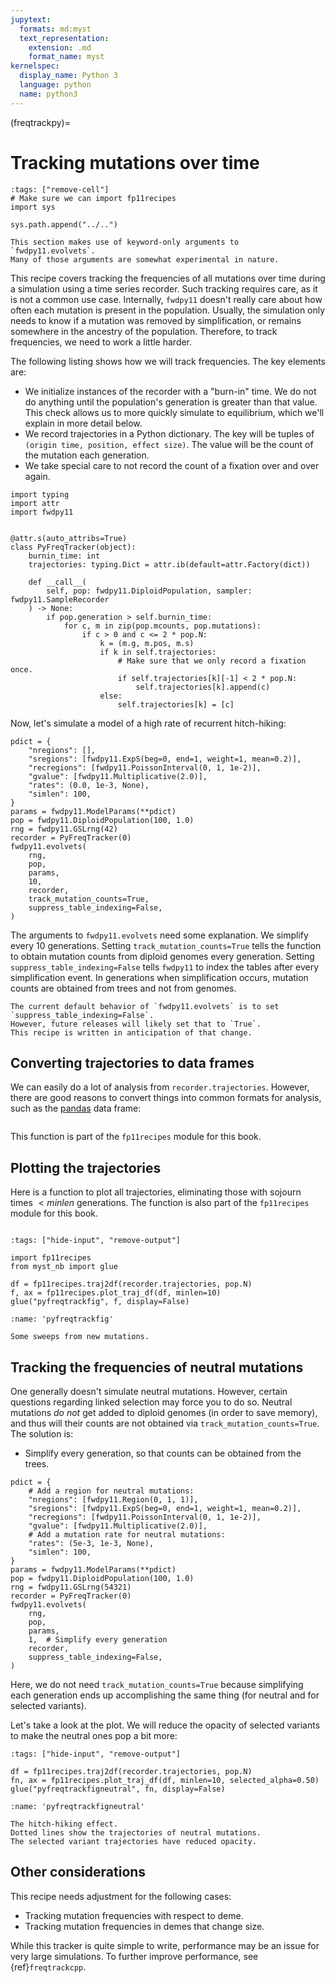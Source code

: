 ```yaml
---
jupytext:
  formats: md:myst
  text_representation:
    extension: .md
    format_name: myst
kernelspec:
  display_name: Python 3
  language: python
  name: python3
---
```


(freqtrackpy)=
# Tracking mutations over time

```{code-cell} python
:tags: ["remove-cell"]
# Make sure we can import fp11recipes
import sys

sys.path.append("../..")
```

```{note}
This section makes use of keyword-only arguments to `fwdpy11.evolvets`.
Many of those arguments are somewhat experimental in nature.
```

This recipe covers tracking the frequencies of all mutations over time during a simulation using a time series recorder.
Such tracking requires care, as it is not a common use case.
Internally, `fwdpy11` doesn't really care about how often each mutation is present in the population.
Usually, the simulation only needs to know if a mutation was removed by simplification, or remains somewhere in the ancestry of the population.
Therefore, to track frequencies, we need to work a little harder.

The following listing shows how we will track frequencies.
The key elements are:

* We initialize instances of the recorder with a "burn-in" time.
  We do not do anything until the population's generation is greater than that value.
  This check allows us to more quickly simulate to equilibrium, which we'll explain in more detail below.
* We record trajectories in a Python dictionary.
  The key will be tuples of `(origin time, position, effect size)`.
  The value will be the count of the mutation each generation.
* We take special care to not record the count of a fixation over and over again.


```{code-cell} python
import typing
import attr
import fwdpy11


@attr.s(auto_attribs=True)
class PyFreqTracker(object):
    burnin_time: int
    trajectories: typing.Dict = attr.ib(default=attr.Factory(dict))

    def __call__(
        self, pop: fwdpy11.DiploidPopulation, sampler: fwdpy11.SampleRecorder
    ) -> None:
        if pop.generation > self.burnin_time:
            for c, m in zip(pop.mcounts, pop.mutations):
                if c > 0 and c <= 2 * pop.N:
                    k = (m.g, m.pos, m.s)
                    if k in self.trajectories:
                        # Make sure that we only record a fixation once.
                        if self.trajectories[k][-1] < 2 * pop.N:
                            self.trajectories[k].append(c)
                    else:
                        self.trajectories[k] = [c]
```

Now, let's simulate a model of a high rate of recurrent hitch-hiking:

```{code-cell} python
pdict = {
    "nregions": [],
    "sregions": [fwdpy11.ExpS(beg=0, end=1, weight=1, mean=0.2)],
    "recregions": [fwdpy11.PoissonInterval(0, 1, 1e-2)],
    "gvalue": [fwdpy11.Multiplicative(2.0)],
    "rates": (0.0, 1e-3, None),
    "simlen": 100,
}
params = fwdpy11.ModelParams(**pdict)
pop = fwdpy11.DiploidPopulation(100, 1.0)
rng = fwdpy11.GSLrng(42)
recorder = PyFreqTracker(0)
fwdpy11.evolvets(
    rng,
    pop,
    params,
    10,
    recorder,
    track_mutation_counts=True,
    suppress_table_indexing=False,
)
```

The arguments to `fwdpy11.evolvets` need some explanation.
We simplify every 10 generations.
Setting `track_mutation_counts=True` tells the function to obtain mutation counts from diploid genomes every generation.
Setting `suppress_table_indexing=False` tells `fwdpy11` to index the tables after  every simplification event.
In generations when simplification occurs, mutation counts are obtained from trees and not from genomes.


```{note}
The current default behavior of `fwdpy11.evolvets` is to set `suppress_table_indexing=False`.
However, future releases will likely set that to `True`.
This recipe is written in anticipation of that change.
```

## Converting trajectories to data frames

We can easily do a lot of analysis from `recorder.trajectories`.
However, there are good reasons to convert things into common formats for analysis, such as the [pandas](https://pandas.pydata.org) data frame:

```{literalinclude} ../../fp11recipes/traj2df.py
```

This function is part of the `fp11recipes` module for this book.

## Plotting the  trajectories

Here is a function to plot all trajectories, eliminating those with sojourn times $< minlen$ generations.
The function is also part of the `fp11recipes` module for this book.

```{literalinclude} ../../fp11recipes/plot_traj_df.py
```

```{code-cell} python
:tags: ["hide-input", "remove-output"]

import fp11recipes
from myst_nb import glue

df = fp11recipes.traj2df(recorder.trajectories, pop.N)
f, ax = fp11recipes.plot_traj_df(df, minlen=10)
glue("pyfreqtrackfig", f, display=False)
```

```{glue:figure} pyfreqtrackfig
:name: 'pyfreqtrackfig'

Some sweeps from new mutations.
```

## Tracking the frequencies of neutral mutations

One generally doesn't simulate neutral mutations.
However, certain questions regarding linked selection may force you to do so.
Neutral mutations *do not* get added to diploid genomes (in order to save memory), and thus will their counts are not obtained via `track_mutation_counts=True`.
The solution is:

* Simplify every generation, so that counts can be obtained from the trees.

```{code-cell} python
pdict = {
    # Add a region for neutral mutations:
    "nregions": [fwdpy11.Region(0, 1, 1)],
    "sregions": [fwdpy11.ExpS(beg=0, end=1, weight=1, mean=0.2)],
    "recregions": [fwdpy11.PoissonInterval(0, 1, 1e-2)],
    "gvalue": [fwdpy11.Multiplicative(2.0)],
    # Add a mutation rate for neutral mutations:
    "rates": (5e-3, 1e-3, None),
    "simlen": 100,
}
params = fwdpy11.ModelParams(**pdict)
pop = fwdpy11.DiploidPopulation(100, 1.0)
rng = fwdpy11.GSLrng(54321)
recorder = PyFreqTracker(0)
fwdpy11.evolvets(
    rng,
    pop,
    params,
    1,  # Simplify every generation
    recorder,
    suppress_table_indexing=False,
)
```

Here, we do not need `track_mutation_counts=True` because simplifying each generation ends up accomplishing the same thing (for neutral and for selected variants).

Let's take a look at the plot.
We will reduce the opacity of selected variants to make the neutral ones pop a bit more:

```{code-cell} python
:tags: ["hide-input", "remove-output"]

df = fp11recipes.traj2df(recorder.trajectories, pop.N)
fn, ax = fp11recipes.plot_traj_df(df, minlen=10, selected_alpha=0.50)
glue("pyfreqtrackfigneutral", fn, display=False)
```

```{glue:figure} pyfreqtrackfigneutral
:name: 'pyfreqtrackfigneutral'

The hitch-hiking effect.
Dotted lines show the trajectories of neutral mutations.
The selected variant trajectories have reduced opacity.
```

## Other considerations

This recipe needs adjustment for the following cases:

* Tracking mutation frequencies with respect to deme.
* Tracking mutation frequencies in demes that change size.

While this tracker is quite simple to write, performance may be an issue for very large simulations.
To further improve performance, see {ref}`freqtrackcpp`.
